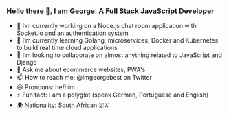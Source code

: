 ### Hello there 👋, I am George. A Full Stack JavaScript Developer

<!--
**V-FOR-VEND3TTA/V-FOR-VEND3TTA** is a ✨ _special_ ✨ repository because its `README.md` (this file) appears on your GitHub profile.

Here are some ideas to get you started:
-->
- 🔭 I’m currently working on a Node.js chat room application with Socket.io and an authentication system
- 🌱 I’m currently learning Golang, microservices, Docker and Kubernetes to build real time cloud applications
- 👯 I’m looking to collaborate on almost anything related to JavaScript and Django
- 💬 Ask me about ecommerce websites, PWA's
- 📫 How to reach me: @imgeorgebest on Twitter 
- 😄 Pronouns: he/him
- ⚡ Fun fact: I am a polyglot (speak German, Portuguese and English)
- 🌍 Nationality: South African 🇿🇦
